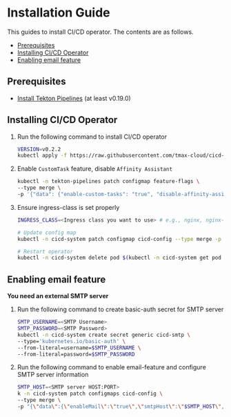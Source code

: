 # Installation Guide

This guides to install CI/CD operator. The contents are as follows.

* [Prerequisites](#prerequisites)
* [Installing CI/CD Operator](#installing-cicd-operator)
* [Enabling email feature](#enabling-email-feature)

## Prerequisites
- [Install Tekton Pipelines](https://github.com/tektoncd/pipeline/blob/master/docs/install.md) (at least v0.19.0)

## Installing CI/CD Operator
1. Run the following command to install CI/CD operator  
   ```bash
   VERSION=v0.2.2
   kubectl apply -f https://raw.githubusercontent.com/tmax-cloud/cicd-operator/$VERSION/config/release.yaml
   ```
2. Enable `CustomTask` feature, disable `Affinity Assistant`
   ```bash
   kubectl -n tekton-pipelines patch configmap feature-flags \
   --type merge \
   -p '{"data": {"enable-custom-tasks": "true", "disable-affinity-assistant": "true"}}'
   ```
   
3. Ensure ingress-class is set properly
   ```bash
   INGRESS_CLASS=<Ingress class you want to use> # e.g., nginx, nginx-shd
   
   # Update config map
   kubectl -n cicd-system patch configmap cicd-config --type merge -p "{\"data\": {\"ingressClass\": \"$INGRESS_CLASS\"}}" "$kubectl_opt"
   
   # Restart operator
   kubectl -n cicd-system delete pod $(kubectl -n cicd-system get pod | grep cicd-operator | awk '{print $1}')
   ```

## Enabling email feature
**You need an external SMTP server**
1. Run the following command to create basic-auth secret for SMTP server
   ```bash
   SMTP_USERNAME=<SMTP Username>
   SMTP_PASSWORD=<SMTP Password>
   kubectl -n cicd-system create secret generic cicd-smtp \
   --type='kubernetes.io/basic-auth' \
   --from-literal=username=$SMTP_USERNAME \
   --from-literal=password=$SMTP_PASSWORD
   ```
2. Run the following command to enable email-feature and configure SMTP server information
   ```bash
   SMTP_HOST=<SMTP server HOST:PORT>
   k -n cicd-system patch configmaps cicd-config \
   --type merge \
   -p "{\"data\":{\"enableMail\":\"true\",\"smtpHost\":\"$SMTP_HOST\",\"smtpUserSecret\":\"cicd-smtp\"}}"
   ```
